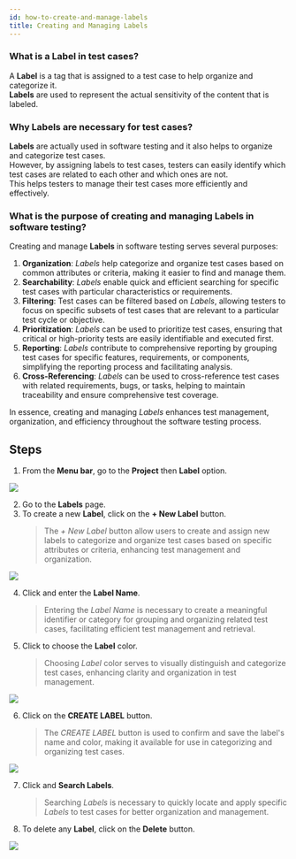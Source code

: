 ```yaml
---
id: how-to-create-and-manage-labels
title: Creating and Managing Labels
---
```


### What is a Label in test cases?

A **Label** is a tag that is assigned to a test case to help organize and categorize it.  
**Labels** are used to represent the actual sensitivity of the content that is labeled.

### Why Labels are necessary for test cases?

**Labels** are actually used in software testing and it also helps to organize and categorize test cases.  
However, by assigning labels to test cases, testers can easily identify which test cases are related to each other and which ones are not.  
This helps testers to manage their test cases more efficiently and effectively.

### What is the purpose of creating and managing Labels in software testing?

Creating and manage **Labels** in software testing serves several purposes:  

1. **Organization**: *Labels* help categorize and organize test cases based on common attributes or criteria, making it easier to find and manage them.  
2. **Searchability**: *Labels* enable quick and efficient searching for specific test cases with particular characteristics or requirements.  
3. **Filtering**: Test cases can be filtered based on *Labels*, allowing testers to focus on specific subsets of test cases that are relevant to a particular test cycle or objective.  
4. **Prioritization**: *Labels* can be used to prioritize test cases, ensuring that critical or high-priority tests are easily identifiable and executed first.  
5. **Reporting**: *Labels* contribute to comprehensive reporting by grouping test cases for specific features, requirements, or components, simplifying the reporting process and facilitating analysis.  
6. **Cross-Referencing**: *Labels* can be used to cross-reference test cases with related requirements, bugs, or tasks, helping to maintain traceability and ensure comprehensive test coverage.  

In essence, creating and managing *Labels* enhances test management, organization, and efficiency throughout the software testing process.


## Steps

 1. From the **Menu bar**, go to the **Project** then **Label** option.

 ![](/img/how-tos/how-to-create-and-manage-labels/label-option.png)

 2. Go to the **Labels** page.
 3. To create a new **Label**, click on the **+ New Label** button.
    > The *+ New Label* button allow users to create and assign new labels to categorize and organize test cases based on specific attributes or criteria, enhancing test management and organization.

 ![](/img/how-tos/how-to-create-and-manage-labels/new-label.png)

 4. Click and enter the **Label Name**.
    > Entering the *Label Name* is necessary to create a meaningful identifier or category for grouping and organizing related test cases, facilitating efficient test management and retrieval. 
 5. Click to choose the **Label** color.
    > Choosing *Label* color serves to visually distinguish and categorize test cases, enhancing clarity and organization in test management.

 ![](/img/how-tos/how-to-create-and-manage-labels/label-name.png)

 6. Click on the **CREATE LABEL** button.
    > The *CREATE LABEL* button is used to confirm and save the label's name and color, making it available for use in categorizing and organizing test cases.

 ![](/img/how-tos/how-to-create-and-manage-labels/create-label.png)

 7. Click and **Search Labels**.
    > Searching *Labels* is necessary to quickly locate and apply specific *Labels* to test cases for better organization and management.
 8. To delete any **Label**, click on the **Delete** button.

 ![](/img/how-tos/how-to-create-and-manage-labels/search-label.png)